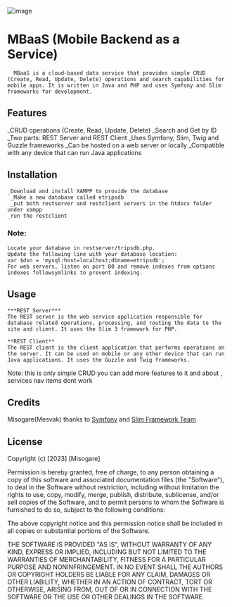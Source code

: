 ![image](https://user-images.githubusercontent.com/130363781/231080780-7a22529a-96ea-4505-a1f9-d4f469d426cd.png)

# MBaaS (Mobile Backend as a Service)
      MBaaS is a cloud-based data service that provides simple CRUD (Create, Read, Update, Delete) operations and search capabilities for mobile apps. It is written in Java and PHP and uses Symfony and Slim frameworks for development.

## Features
_CRUD operations (Create, Read, Update, Delete)
_Search and Get by ID
_Two parts: REST Server and REST Client
_Uses Symfony, Slim, Twig and Guzzle frameworks
_Can be hosted on a web server or locally
_Compatible with any device that can run Java applications
## Installation
    _Download and install XAMPP to provide the database
     _Make a new database called etripsdb 
     _put both restserver and restclient servers in the htdocs folder under xampp
    _run the restclient 
    
    
### Note:
   
    Locate your database in restserver/tripsdb.php.
    Update the following line with your database location:
    var $dsn = 'mysql:host=localhost;dbname=etripsdb';
    For web servers, listen on port 80 and remove indexes from options indexes followsymlinks to prevent indexing.
## Usage
    ***REST Server***
    The REST server is the web service application responsible for database related operations, processing, and routing the data to the site and client. It uses the Slim 3 framework for PHP.

    **REST Client**
    The REST client is the client application that performs operations on the server. It can be used on mobile or any other device that can run Java applications. It uses the Guzzle and Twig frameworks.

Note: this is only simple CRUD you can add more features to it and about , services nav items dont work 
## Credits
  Misogare(Mesvak)
  thanks to [Symfony](https://github.com/twigphp/Twig) and [Slim Framework Team](https://github.com/slimphp)
## License
Copyright (c) [2023] [Misogare]

Permission is hereby granted, free of charge, to any person obtaining a copy
of this software and associated documentation files (the "Software"), to deal
in the Software without restriction, including without limitation the rights
to use, copy, modify, merge, publish, distribute, sublicense, and/or sell
copies of the Software, and to permit persons to whom the Software is
furnished to do so, subject to the following conditions:

The above copyright notice and this permission notice shall be included in
all copies or substantial portions of the Software.

THE SOFTWARE IS PROVIDED "AS IS", WITHOUT WARRANTY OF ANY KIND, EXPRESS OR
IMPLIED, INCLUDING BUT NOT LIMITED TO THE WARRANTIES OF MERCHANTABILITY,
FITNESS FOR A PARTICULAR PURPOSE AND NONINFRINGEMENT. IN NO EVENT SHALL THE
AUTHORS OR COPYRIGHT HOLDERS BE LIABLE FOR ANY CLAIM, DAMAGES OR OTHER
LIABILITY, WHETHER IN AN ACTION OF CONTRACT, TORT OR OTHERWISE, ARISING FROM,
OUT OF OR IN CONNECTION WITH THE SOFTWARE OR THE USE OR OTHER DEALINGS IN
THE SOFTWARE.

